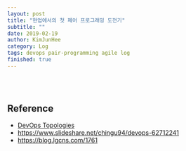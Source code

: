 ```yaml
---
layout: post
title: "현업에서의 첫 페어 프로그래밍 도전기"
subtitle: ""
date: 2019-02-19
author: KimJunHee
category: Log
tags: devops pair-programming agile log
finished: true
---
```


> 


## 




<br/>

## Reference

* [DevOps Topologies](https://web.devopstopologies.com/)
* <https://www.slideshare.net/chingu94/devops-62712241>
* <https://blog.lgcns.com/1761>

